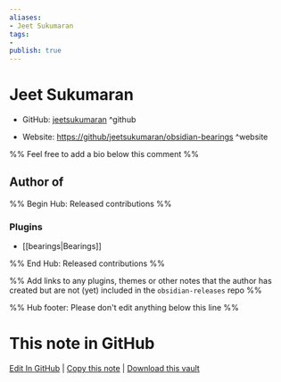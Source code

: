 ```yaml
---
aliases:
- Jeet Sukumaran
tags:
- 
publish: true
---
```


# Jeet Sukumaran

- GitHub: [jeetsukumaran](https://github.com/jeetsukumaran/) ^github
<!-- - Discord: `@` ^discord-->
- Website: <https://github/jeetsukumaran/obsidian-bearings> ^website
<!-- - [[Publish sites|Publish site]]: <https://> ^publish-->

%% Feel free to add a bio below this comment %%


## Author of

%% Begin Hub: Released contributions %%
### Plugins
- [[bearings|Bearings]]

%% End Hub: Released contributions %%

%% Add links to any plugins, themes or other notes that the author has created but are not (yet) included in the `obsidian-releases` repo %%

<!--
### Unlisted plugins
-->

<!--
### Others
-->

<!--
## Sponsor this author
-->

<!-- - [[GitHub sponsors]]: [Sponsor @jeetsukumaran on GitHub Sponsors](https://github.com/sponsors/jeetsukumaran) ^github-sponsor-->
<!-- - [[Buy me a coffee]]: <https://> ^buy-me-a-coffee-->
<!-- - [[PayPal]]: <https://> ^paypal-->
<!-- - [[Patreon]]: <https://> ^patreon-->

<!--
## Follow this author
-->

<!-- - [[YouTube Channels|On YouTube]]: <https://> ^youtube-->
<!-- - Twitter: <https://> ^twitter-->
<!-- - ... -->

%% Hub footer: Please don't edit anything below this line %%

# This note in GitHub

<span class="git-footer">[Edit In GitHub](https://github.dev/obsidian-community/obsidian-hub/blob/main/01%20-%20Community/People/jeetsukumaran.md "git-hub-edit-note") | [Copy this note](https://raw.githubusercontent.com/obsidian-community/obsidian-hub/main/01%20-%20Community/People/jeetsukumaran.md "git-hub-copy-note") | [Download this vault](https://github.com/obsidian-community/obsidian-hub/archive/refs/heads/main.zip "git-hub-download-vault") </span>
